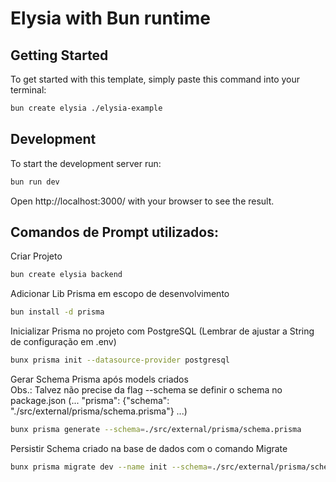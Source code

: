 # Elysia with Bun runtime

## Getting Started
To get started with this template, simply paste this command into your terminal:
```bash
bun create elysia ./elysia-example
```

## Development
To start the development server run:
```bash
bun run dev
```

Open http://localhost:3000/ with your browser to see the result.

## Comandos de Prompt utilizados:

Criar Projeto
```bash
bun create elysia backend
```

Adicionar Lib Prisma em escopo de desenvolvimento
```bash
bun install -d prisma
```

Inicializar Prisma no projeto com PostgreSQL (Lembrar de ajustar a String de configuração em .env)
```bash
bunx prisma init --datasource-provider postgresql
```

Gerar Schema Prisma após models criados<br />
Obs.: Talvez não precise da flag --schema se definir o schema no package.json (... "prisma": {"schema": "./src/external/prisma/schema.prisma"} ...)
```bash
bunx prisma generate --schema=./src/external/prisma/schema.prisma
```

Persistir Schema criado na base de dados com o comando Migrate
```bash
bunx prisma migrate dev --name init --schema=./src/external/prisma/schema.prisma
```
